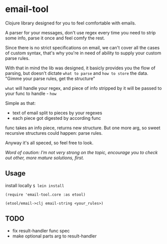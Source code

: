 # email-tool

Clojure library designed for you to feel comfortable with emails.

A parser for your messages, don't use regex every time you need to strip some info, parse it once and feel comfy the rest.


Since there is no strict specifications on email, we can't cover all the cases of custom syntax, that's why you're in need of ability to supply your custom parse rules.

With that in mind the lib was designed, it basicly provides you the flow of parsing, but doesn't dictate `what to parse` and `how to store` the data.
"Gimme your parse rules, get the structure"

`what` will handle your regex, and piece of info stripped by it will be passed to your func to handle - `how`

Simple as that: 
- text of email split to pieces by your regexes 
- each piece got digested by according func


func takes an info piece, returns new structure.
But one more arg, so sweet recursive structures could happen: parse rules.

Anyway it's all speced, so feel free to look.


*Word of caution: I'm not very strong on the topic, encourage you to check out other, more mature solutions, first.*


## Usage

install locally
`$ lein install`
```
(require 'email-tool.core :as etool)

(etool/email->clj email-string <your_rules>)
```

## TODO

- fix result-handler func spec
- make optional parts arg to result-handler